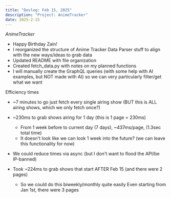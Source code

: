 ```yaml
---
title: "Devlog: Feb 15, 2025"
description: "Project: AnimeTracker"
date: 2025-2-15
---
```


*AnimeTracker*

- Happy Birthday Zain!
- I reorganized the structure of Anime Tracker Data Parser stuff to align with the new ways/ideas to grab data
- Updated README with file organization
- Created fetch_data.py with notes on my planned functions
- I will manually create the GraphQL queries (with some help with AI examples, but NOT made with AI) so we can very particularly filter/get what we want

Efficiency times
- ~7 minutes to go just fetch every single airing show (BUT this is ALL airing shows, which we only fetch once?)
- ~230ms to grab shows airing for 1 day (this is 1 page = 230ms)
    - From 1 week before to current day (7 days), ~437ms/page, (1.3sec total time)
    - It doesn't look like we can look 1 week into the future? (we can leave this functionality for now)
- We could reduce times via async (but I don't want to flood the API/be IP-banned)

- Took ~224ms to grab shows that start AFTER Feb 15 (and there were 2 pages)
    - So we could do this biweekly/monthly quite easily
Even starting from Jan 1st, there were 3 pages

